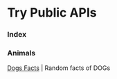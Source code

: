 # Try Public APIs 
### Index

### Animals
 [Dogs Facts](https://kinduff.github.io/dog-api/) | Random facts of DOGs
